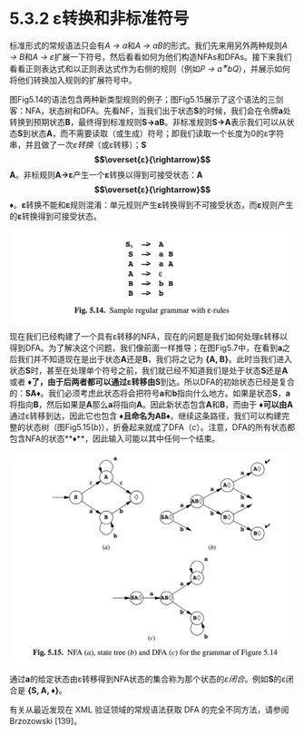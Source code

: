 # 5.3.2 ε转换和非标准符号

标准形式的常规语法只会有*A → a*和*A → aB*的形式。我们先来用另外两种规则*A → B*和*A → ε*扩展一下符号，然后看看如何为他们构造NFAs和DFAs。接下来我们看看正则表达式和以正则表达式作为右侧的规则（例如*P → a<sup>∗</sup>bQ*），并展示如何将他们转换加入规则的扩展符号中。

图Fig5.14的语法包含两种新类型规则的例子；图Fig5.15展示了这个语法的三剑客：NFA，状态树和DFA。先看NF，当我们出于状态**S**的时候，我们会在令牌**a**处转换到预期状态**B**，最终得到标准规则**S->aB**。非标准规则**S->A**表示我们可以从状态**S**到状态**A**，而不需要读取（或生成）符号；即我们读取一个长度为0的ε字符串，并且做了一次*ε转换*（或ε转移）；**S $$\overset{ε}{\rightarrow}$$  A**。非标规则**A->ε**产生一个**ε**转换以得到可接受状态：**A $$\overset{ε}{\rightarrow}$$ ♦**。**ε**转换不能和**ε**规则混淆：单元规则产生**ε**转换得到不可接受状态，而**ε**规则产生的**ε**转换得到可接受状态。

![图1](../../img/5.3.2_1-Fig.5.14.png)

现在我们已经构建了一个具有ε转移的NFA，现在的问题是我们如何处理ε转移以得到DFA。为了解决这个问题，我们像前面一样推导；在图Fig5.7中，在看到**a**之后我们并不知道现在是出于状态**A**还是**B**，我们将之记为 **{A, B}**。此时当我们进入状态**S**时，甚至在处理单个符号之前，我们就已经不知道我们是处于状态**S**还是**A**或者 **♦**了，由于后两者都可以通过ε转移由**S**到达。所以DFA的初始状态已经是复合的：**SA♦**。我们必须考虑此状态将会把符号**a**和**b**指向什么地方。如果是状态**S**，**a**将指向**B**，然后如果是**A**那么**a**将指向**A**。因此新状态包含**A**和**B**，而由于 **♦**可以由**A**通过ε转移到达，因此它也包含 **♦**且命名为**AB♦**。继续这条路径，我们可以构建完整的状态树（图Fig5.15(*b*)），折叠起来就成了DFA（*c*）。注意，DFA的所有状态都包含NFA的状态**♦**，因此输入可能以其中任何一个结束。

![图2](../../img/5.3.2_2-Fig.5.15.png)

通过**a**的给定状态由ε转移得到NFA状态的集合称为那个状态的*ε闭合*。例如**S**的ε闭合是 **{S, A, ♦}**。

有关从最近发现在 XML 验证领域的常规语法获取 DFA 的完全不同方法，请参阅 Brzozowski [139]。